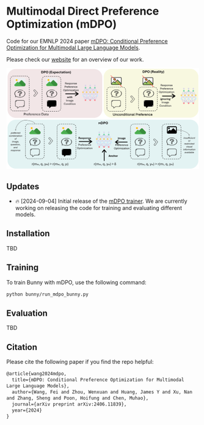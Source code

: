 # Multimodal Direct Preference Optimization (mDPO)

Code for our EMNLP 2024 paper [mDPO: Conditional Preference Optimization for Multimodal Large Language Models](https://arxiv.org/pdf/2406.11839). 

Please check our [website](https://feiwang96.github.io/mDPO/) for an overview of our work.

![alt text](figures/image.png)

## Updates
* 🔥 [2024-09-04] Initial release of the [mDPO trainer](mdpo_trainer.py). We are currently working on releasing the code for training and evaluating different models.

## Installation
TBD

## Training
To train Bunny with mDPO, use the following command:
```bash
python bunny/run_mdpo_bunny.py
```

## Evaluation
TBD

## Citation
Please cite the following paper if you find the repo helpful:
```
@article{wang2024mdpo,
  title={mDPO: Conditional Preference Optimization for Multimodal Large Language Models},
  author={Wang, Fei and Zhou, Wenxuan and Huang, James Y and Xu, Nan and Zhang, Sheng and Poon, Hoifung and Chen, Muhao},
  journal={arXiv preprint arXiv:2406.11839},
  year={2024}
}
```
